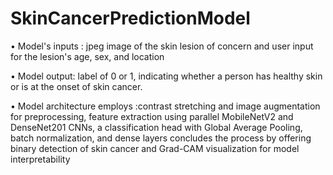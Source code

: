 # SkinCancerPredictionModel

•	Model's inputs : jpeg image of the skin lesion of concern and user input for the lesion's age, sex, and location

•	Model output: label of 0 or 1, indicating whether a person has healthy skin or is at the onset of skin cancer. 

•	Model architecture employs :contrast stretching and image augmentation for preprocessing, feature extraction using parallel MobileNetV2 and DenseNet201 CNNs, a classification head with Global Average Pooling, batch normalization, and dense layers concludes the process by offering binary detection of skin cancer and  Grad-CAM visualization for model interpretability
